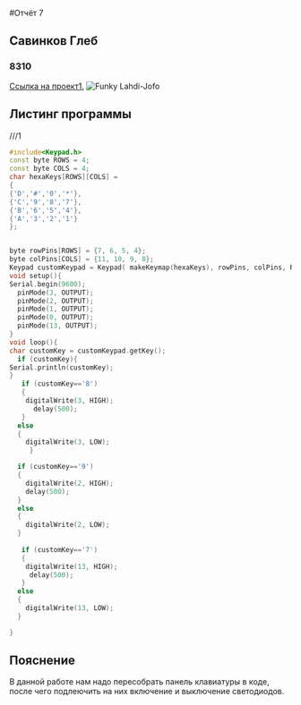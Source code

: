 #Отчёт 7
## Савинков Глеб
### 8310
[Ссылка на проект1.](https://www.tinkercad.com/things/f7weJwLzXu9-funky-lahdi-jofo/editel?sharecode=EHinjJiCk7kAWqEPRT9gWICpr82ozAHVDEFAgR1Y1HU)
![Funky Lahdi-Jofo](https://user-images.githubusercontent.com/114941628/197576978-a98437a4-53eb-465b-9eb7-b56ab3b8a0ee.png)
## Листинг программы

///1
```C++
#include<Keypad.h>
const byte ROWS = 4; 
const byte COLS = 4; 
char hexaKeys[ROWS][COLS] = 
{
{'D','#','0','*'},
{'C','9','8','7'},
{'B','6','5','4'},
{'A','3','2','1'}
};


byte rowPins[ROWS] = {7, 6, 5, 4}; 
byte colPins[COLS] = {11, 10, 9, 8}; 
Keypad customKeypad = Keypad( makeKeymap(hexaKeys), rowPins, colPins, ROWS, COLS);
void setup(){
Serial.begin(9600);
  pinMode(3, OUTPUT);
  pinMode(2, OUTPUT);
  pinMode(1, OUTPUT);
  pinMode(0, OUTPUT);
  pinMode(13, OUTPUT);
}
void loop(){
char customKey = customKeypad.getKey(); 
  if (customKey){
Serial.println(customKey);
}
   if (customKey=='8')
   {
    digitalWrite(3, HIGH);
      delay(500);
   }
  else
  {
    digitalWrite(3, LOW);
     }

  if (customKey=='9')
  {
    digitalWrite(2, HIGH);
    delay(500);
  }
  else
  {
    digitalWrite(2, LOW);
  }
    
   if (customKey=='7')
   {
    digitalWrite(13, HIGH);
     delay(500);
   }
  else
  {
    digitalWrite(13, LOW);
  }

}

```

## Пояснение
В данной работе нам надо пересобрать панель клавиатуры в коде, после чего подлеючить на них включение и выключение светодиодов.
